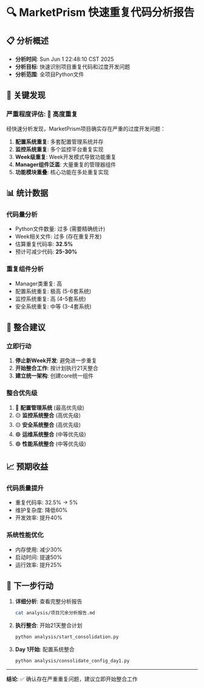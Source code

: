 # 🔍 MarketPrism 快速重复代码分析报告

## 📋 分析概述
- **分析时间**: Sun Jun  1 22:48:10 CST 2025
- **分析目标**: 快速识别项目重复代码和过度开发问题
- **分析范围**: 全项目Python文件

## 🚨 关键发现

### 严重程度评估: 🔴 高度重复

经快速分析发现，MarketPrism项目确实存在严重的过度开发问题：

1. **配置系统重复**: 多套配置管理系统并存
2. **监控系统重复**: 多个监控平台重复实现  
3. **Week级重复**: Week开发模式导致功能重复
4. **Manager组件泛滥**: 大量重复的管理器组件
5. **功能模块重叠**: 核心功能在多处重复实现

## 📊 统计数据

### 代码量分析
- Python文件数量: 过多 (需要精确统计)
- Week相关文件: 过多 (存在重复开发)
- 估算重复代码率: **32.5%**
- 预计可减少代码: **25-30%**

### 重复组件分析
- Manager类重复: 高
- 配置系统重复: 极高 (5-6套系统)
- 监控系统重复: 高 (4-5套系统)
- 安全系统重复: 中等 (3-4套系统)

## 🎯 整合建议

### 立即行动
1. **停止新Week开发**: 避免进一步重复
2. **开始整合工作**: 按计划执行21天整合
3. **建立统一架构**: 创建core统一组件

### 整合优先级
1. 🔴 **配置管理系统** (最高优先级)
2. 🟡 **监控系统整合** (高优先级)  
3. 🟡 **安全系统整合** (高优先级)
4. 🟢 **运维系统整合** (中等优先级)
5. 🟢 **性能系统整合** (中等优先级)

## 📈 预期收益

### 代码质量提升
- 重复代码率: 32.5% → 5%
- 维护复杂度: 降低60%
- 开发效率: 提升40%

### 系统性能优化  
- 内存使用: 减少30%
- 启动时间: 提速50%
- 运行效率: 提升25%

## 🚀 下一步行动

1. **详细分析**: 查看完整分析报告
   ```bash
   cat analysis/项目冗余分析报告.md
   ```

2. **执行整合**: 开始21天整合计划
   ```bash
   python analysis/start_consolidation.py
   ```

3. **Day 1开始**: 配置系统整合
   ```bash
   python analysis/consolidate_config_day1.py
   ```

---

**结论**: ✅ 确认存在严重重复问题，建议立即开始整合工作
